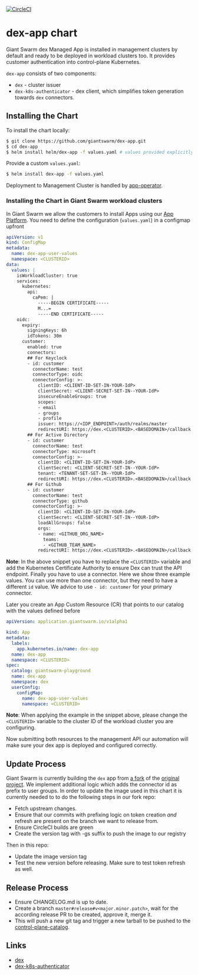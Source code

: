 [![CircleCI](https://circleci.com/gh/giantswarm/dex-app.svg?style=shield&circle-token=7552290f91277c20801ee5bf7ff8c754a9f59d6d)](https://circleci.com/gh/giantswarm/dex-app)

# dex-app chart

Giant Swarm dex Managed App is installed in management clusters by default and ready to be deployed in workload clusters too.
It provides customer authentication into control-plane Kubernetes.

`dex-app` consists of two components:
  - `dex` - cluster issuer
  - `dex-k8s-authenticator` - dex client, which simplifies token generation towards `dex` connectors.

## Installing the Chart

To install the chart locally:

```bash
$ git clone https://github.com/giantswarm/dex-app.git
$ cd dex-app
$ helm install helm/dex-app -f values.yaml # values provided explicitly
```

Provide a custom `values.yaml`:

```bash
$ helm install dex-app -f values.yaml
```

Deployment to Management Cluster is handled by [app-operator](https://github.com/giantswarm/app-operator).

### Installing the Chart in Giant Swarm workload clusters

In Giant Swarm we allow the customers to install Apps using our [App Platform](https://docs.giantswarm.io/app-platform/). You need to define the configuration (`values.yaml`) in a configmap upfront

```yaml
apiVersion: v1
kind: ConfigMap
metadata:
  name: dex-app-user-values
  namespace: <CLUSTERID>
data:
  values: |
    isWorkloadCluster: true
    services:
      kubernetes:
        api:
          caPem: |
            -----BEGIN CERTIFICATE-----
            M...=
            -----END CERTIFICATE-----
    oidc:
      expiry:
        signingKeys: 6h
        idTokens: 30m
      customer:
        enabled: true
        connectors:
        ## For Keyclock
        - id: customer
          connectorName: test
          connectorType: oidc
          connectorConfig: >-
            clientID: <CLIENT-ID-SET-IN-YOUR-IdP>
            clientSecret: <CLIENT-SECRET-SET-IN--YOUR-IdP>
            insecureEnableGroups: true
            scopes:
            - email
            - groups
            - profile
            issuer: https://<IDP_ENDPOINT>/auth/realms/master
            redirectURI: https://dex.<CLUSTERID>.<BASEDOMAIN>/callback
        ## For Active Directory
        - id: customer
          connectorName: test
          connectorType: microsoft
          connectorConfig: >-
            clientID: <CLIENT-ID-SET-IN-YOUR-IdP>
            clientSecret: <CLIENT-SECRET-SET-IN--YOUR-IdP>
            tenant: <TENANT-SET-SET-IN--YOUR-IdP>
            redirectURI: https://dex.<CLUSTERID>.<BASEDOMAIN>/callback
        ## For Github  
        - id: customer
          connectorName: test
          connectorType: github
          connectorConfig: >-
            clientID: <CLIENT-ID-SET-IN-YOUR-IdP>
            clientSecret: <CLIENT-SECRET-SET-IN--YOUR-IdP>
            loadAllGroups: false
            orgs:
            - name: <GITHUB_ORG_NAME>
              teams:
              - <GITHUB_TEAM_NAME>
            redirectURI: https://dex.<CLUSTERID>.<BASEDOMAIN>/callback
```

__Note__: In the above snippet you have to replace the `<CLUSTERID>` variable and add the Kubernetes Certificate Authority to ensure Dex can trust the API endpoint. Finally you have to use a connector. Here we show three example values.
You can use more than one connector, but they need to have a different `id` value.
We advice to use `- id: customer` for your primary connector.

Later you create an App Custom Resource (CR) that points to our catalog with the values defined before

```yaml
apiVersion: application.giantswarm.io/v1alpha1

kind: App
metadata:
  labels:
    app.kubernetes.io/name: dex-app
  name: dex-app
  namespace: <CLUSTERID>
spec:
  catalog: giantswarm-playground
  name: dex-app
  namespace: dex
  userConfig:
    configMap:
      name: dex-app-user-values
      namespace: <CLUSTERID>
```
__Note__: When applying the example in the snippet above, please change the `<CLUSTERID>` variable to the cluster ID of the workload cluster you are configuring.

Now submitting both resources to the management API our automation will make sure your dex app is deployed and configured correctly.

## Update Process

Giant Swarm is currently building the `dex` app from [a fork](https://github.com/giantswarm/dex) of the [original project](https://github.com/dexidp/dex).
We implement additional logic which adds the connector id as prefix to user groups.
In order to update the image used in this chart it is currently needed to to do the following steps in our fork repo:

- Fetch upstream changes.
- Ensure that our commits with prefixing logic on token creation _and_ refresh are present on the branch we want to release from.
- Ensure CircleCI builds are green
- Create the version tag with -gs suffix to push the image to our registry

Then in this repo:

- Update the image version tag
- Test the new version before releasing. Make sure to test token refresh as well.

## Release Process

* Ensure CHANGELOG.md is up to date.
* Create a branch `master#release#v<major.minor.patch>`, wait for the according release PR to be created, approve it, merge it.
* This will push a new git tag and trigger a new tarball to be pushed to the
[control-plane-catalog](https://github.com/giantswarm/control-plane-catalog).

## Links

- [dex](https://github.com/dexidp/dex)
- [dex-k8s-authenticator](https://github.com/mintel/dex-k8s-authenticator)
